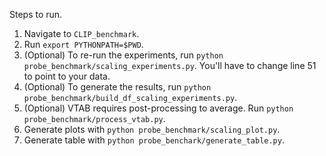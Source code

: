 Steps to run.

1. Navigate to `CLIP_benchmark`.
2. Run `export PYTHONPATH=$PWD`.
3. (Optional) To re-run the experiments, run `python probe_benchmark/scaling_experiments.py`. You'll have to change line 51 to point to your data.
4. (Optional) To generate the results, run `python probe_benchmark/build_df_scaling_experiments.py`.
5. (Optional) VTAB requires post-processing to average. Run `python probe_benchmark/process_vtab.py`.
6. Generate plots with `python probe_benchmark/scaling_plot.py`.
7. Generate table with `python probe_benchark/generate_table.py`.